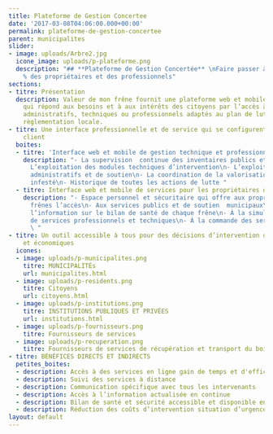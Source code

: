 ```yaml
---
title: Plateforme de Gestion Concertee
date: '2017-03-08T04:06:00.000+00:00'
permalink: plateforme-de-gestion-concertee
parent: municipalites
slider:
- image: uploads/Arbre2.jpg
  icone_image: uploads/p-plateforme.png
  description: "## **Plateforme de Gestion Concertée** \nFaire passer à l’action 100
    % des propriétaires et des professionnels"
sections:
- titre: Présentation
  description: Valeur de mon frêne fournit une plateforme web et mobile de communication
    qui répond aux besoins et à aux intérêts des citoyens par l’accès à des services
    administratifs, techniques ou professionnels adaptés au plan de lutte et à la
    règlementation locale.
- titre: Une interface professionnelle et de service qui se configurent selon le besoin
    client
  boites:
  - titre: 'Interface web et mobile de gestion technique et professionnelle pour:'
    description: "- La supervision  continue des inventaires publics et privés \n-
      L’exploitation des modules techniques d’intervention\n- L’exploitation des modules
      administratifs et de soutien\n- La coordination de la valorisation des bois
      infesté\n- Historique de toutes les actions de lutte "
  - titre: Interface web et mobile de services pour les propriétaires de frênes privés
    description: "- Espace personnel et sécuritaire qui offre aux propriétaires de
      frênes l’accès\n- Aux services publics et de soutien  municipaux\n- Suivi de
      l’information sur le bilan de santé de chaque frêne\n- À la simulation des coûts
      de services professionnels et techniques\n- À la commande des services en lignes
      \ "
- titre: Un outil accessible à tous pour des décisions d’intervention quantifiées
    et économiques
  icones:
  - image: uploads/p-municipalites.png
    titre: MUNICIPALITÉs
    url: municipalites.html
  - image: uploads/p-residents.png
    titre: Citoyens
    url: citoyens.html
  - image: uploads/p-institutions.png
    titre: INSTITUTIONS PUBLIQUES ET PRIVÉES
    url: institutions.html
  - image: uploads/p-fournisseurs.png
    titre: Fournisseurs de services
  - image: uploads/p-recuperation.png
    titre: Fournisseurs de services de récupération et transport du bois
- titre: BÉNÉFICES DIRECTS ET INDIRECTS
  petites_boites:
  - description: Accès à des services en ligne gain de temps et d'efficacité
  - description: Suivi des services à distance
  - description: Communication spécifique avec tous les intervenants
  - description: Accès à l’information actualisée en continue
  - description: Bilan de santé et sécurité accessible et disponible en tout temps
  - description: Réduction des coûts d’intervention situation d’urgence
layout: default
---
```

